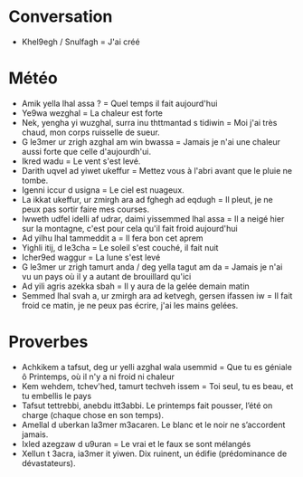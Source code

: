 # Conversation

- Khel9egh / Snulfagh = J'ai créé

# Météo

- Amik yella lhal assa ? = Quel temps il fait aujourd'hui
- Ye9wa wezghal = La chaleur est forte
- Nek, yengha yi wuzghal, surra inu thttmantad s tidiwin = Moi j'ai très chaud, mon corps ruisselle de sueur.
- G le3mer ur zrigh azghal am win bwassa = Jamais je n'ai une chaleur aussi forte que celle d'aujourdh'ui.
- Ikred wadu = Le vent s'est levé.
- Darith uqvel ad yiwet ukeffur = Mettez vous à l'abri avant que le pluie ne tombe.
- Igenni iccur d usigna = Le ciel est nuageux.
- La ikkat ukeffur, ur zmirgh ara ad fghegh ad eqdugh = Il pleut, je ne peux pas sortir faire mes courses.
- Iwweth udfel idelli af udrar, daimi yissemmed lhal assa = Il a neigé hier sur la montagne, c'est pour cela qu'il fait froid aujourd'hui
- Ad yilhu lhal tammeddit a = Il fera bon cet aprem
- Yighli itij, d le3cha = Le soleil s'est couché, il fait nuit
- Icher9ed waggur = La lune s'est levé
- G le3mer ur zrigh tamurt anda / deg yella tagut am da = Jamais je n'ai vu un pays où il y a autant de brouillard qu'ici
- Ad yili agris azekka sbah = Il y aura de la gelée demain matin
- Semmed lhal svah a, ur zmirgh ara ad ketvegh, gersen ifassen iw = Il fait froid ce matin, je ne peux pas écrire, j'ai les mains gelées.

# Proverbes

- Achkikem a tafsut, deg ur yelli azghal wala usemmid  = Que tu es géniale ô Printemps, où il n'y a ni froid ni chaleur
- Kem wehdem, tchev'hed, tamurt techveh issem = Toi seul, tu es beau, et tu embellis le pays
- Tafsut tettrebbi, anebdu itt3abbi. Le printemps fait pousser, l’été on charge (chaque chose en son temps).
- Amellal d uberkan la3mer m3acaren. Le blanc et le noir ne s’accordent jamais.
- Ixled azegzaw d u9uran = Le vrai et le faux se sont mélangés
- Xellun t 3acra, ia3mer it yiwen. Dix ruinent, un édifie (prédominance de dévastateurs).